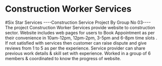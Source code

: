 # Construction Worker Services
#Six Star Services
----Construction Service Project By Group No 03----
The project Construction Worker Services provide website to construction sector. Website includes web pages for users to Book Appointment as per their convenience in 10am-12pm, 12pm-2pm, 3-5pm and 6-8pm time slots . If not satisfied with services then customer can raise dispute and give reviews from 1 to 5 as per the experience. Service provider can share previous work details & skill set with experience. Worked in a group of 6 members & coordinated to know the progress of website.




